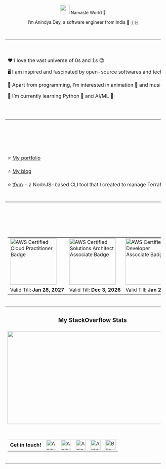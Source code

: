 <p align="center"><img src="https://raw.githubusercontent.com/MartinHeinz/MartinHeinz/master/wave.gif" width="30px"> Namaste World 🙏</p>
<p align="center">I’m Anindya Dey, a software engineer from India 🙂 🇮🇳</p>

<br />

<table>
  <tr>
    <td colspan="12" height="250px">
      <p>❤️ I love the vast universe of 0s and 1s 😍</p>
      <p>🖥️ I am inspired and fascinated by open-source softwares and technologies. And I try to contribute my bit to this brilliant initiative 💻</p>
      <p>👀 Apart from programming, I’m interested in animation 🐼 and music 🎵 and I also love to play Piano 🎹 and Guitar 🎸</p>
      <p>🌱 I’m currently learning Python 🐍 and AI/ML 🤖</p>
    </td>
  </tr>
  <tr>
    <td colspan="12"></td>
  </tr>
  <tr>
    <th colspan="12">
      <h3>My Projects</h3>
    </th>
  </tr>
  <tr>
    <td colspan="12">
      <br />
      <p>⭐ <a href="https://www.anindyadey.com" target="_blank" rel="noopener noreferrer">My portfolio</a></p>
      <p>⭐ <a href="https://blog.anindyadey.com" target="_blank" rel="noopener noreferrer">My blog</a></p>
      <p>⭐ <a href="https://www.npmjs.com/package/tfvm" target="_blank" rel="noopener noreferrer">tfvm</a> - a NodeJS-based CLI tool that I created to manage Terraform versions on my system</p>
      <br />
    </td>
  </tr>
  <tr>
    <th colspan="12">
      <h3>My Badges</h3>
    </th>
  </tr>
  <tr align="center">
    <td colspan="12" align="center">
      <br />
      <table>
        <tr>
          <td>
            <a href="https://www.credly.com/badges/ba7b2634-3a9f-4a52-9641-4f5ee71a2db0/public_url" target="_blank" rel="noopener noreferrer">
              <img src="https://github.com/anindya-dey/anindya-dey/assets/30517208/d2d02e47-1ff9-4e7e-8345-cf1f94528a0e" alt="AWS Certified Cloud Practitioner Badge" title="AWS Certified Cloud Practitioner Badge" height="150px" width="150px" />
            </a>
          </td>
          <td>
            <a href="https://www.credly.com/badges/63cc3790-ee97-42b0-a18e-f30f5d628930/public_url" target="_blank" rel="noopener noreferrer">
              <img src="https://github.com/anindya-dey/anindya-dey/assets/30517208/54991715-7ac4-4512-ac37-b771cd74089a" alt="AWS Certified Solutions Architect Associate Badge" title="AWS Certified Solutions Architect Associate Badge" height="150px" width="150px" />
            </a>
          </td>
          <td>
            <a href="https://www.credly.com/badges/1e47bb96-e195-4cb9-8780-3b10624b4245/public_url" target="_blank" rel="noopener noreferrer">
              <img src="https://github.com/anindya-dey/anindya-dey/assets/30517208/ce07bd96-501c-41d7-8434-9b489b50010d" alt="AWS Certified Developer Associate Badge" title="AWS Certified Developer Associate Badge" height="150px" width="150px" />
            </a>
          </td>
        </tr>
        <tr>
          <td>Valid Till: <b>Jan 28, 2027</b></td>
          <td>Valid Till: <b>Dec 3, 2026</b></td>
          <td>Valid Till: <b>Jan 28, 2027</b></td>
        </tr>
      </table>
      <br />
    </td>
  </tr>
  <tr>
    <th colspan="7">
      <h3>My StackOverflow Stats</h3>
    </th>
    <th colspan="5">
      <h3>My Github Stats</h3>
    </th>
  </tr>
  <tr align="center">
    <td align="center" colspan="7">
      <img height="300px" width="550px" src="https://stackoverflow-card.vercel.app/?userID=13584363&theme=solarized-light" />
    </td>
    <td colspan="5" height="250px">
      <img src="https://github-readme-stats.vercel.app/api?username=anindya-dey&show_icons=true&count_private=true&theme=radical&hide_title=true&hide_border=true" alt="Github Stats of Anindya" title="Github Stats of Anindya" width="650px" height="250px" />
    </td>
  </tr>
  <tr>
    <td colspan="12"></td>
  </tr>
  <tr>
    <td align="center" colspan="12">
      <br />
      <table>
        <tr>
          <td align="center">
            <b>Get in touch!</b>
          </td>
          <td>
            <a href="https://www.linkedin.com/in/anindyadey" target="_blank" rel="noopener noreferrer">
              <img alt="Anindya's LinkedIn Profile" src="https://user-images.githubusercontent.com/30517208/161002087-4cedacf2-082d-4035-b0cd-850a8d74d2de.svg" height="32" width="32"/>
            </a>
          </td>
          <td>
            <a href="https://www.twitter.com/anindyadey01" target="_blank" rel="noopener noreferrer">
              <img alt="Anindya's Twitter Account" src="https://user-images.githubusercontent.com/30517208/161002854-1e3d59f7-7bed-4fa6-8ceb-0bda9850512b.svg" height="32" width="32"/>
            </a>
          </td>
          <td>
            <a href="mailto:andy.ani1992@gmail.com" target="_blank" rel="noopener noreferrer">
              <img alt="Anindya's Gmail Id" src="https://user-images.githubusercontent.com/30517208/168090444-6828538a-9988-4f31-b62d-5a0887f9eeb9.svg" height="32" width="32"/>
            </a>
          </td>
          <td>
            <a href="https://www.instagram.com/andys_cli" target="_blank" rel="noopener noreferrer">
              <img alt="Anindya's Instagram Account" title="@andys_corner" src="https://user-images.githubusercontent.com/30517208/161002931-eb8ee959-a911-4ce3-afe7-cc2a039df7e8.svg" height="32" width="32"/>
            </a>
          </td>
          <td>
            <a href="https://discord.gg/YuCGvm6N" target="_blank" rel="noopener noreferrer">
              <img alt="Bits n' Bytes Discord Server" title="Bits n' Bytes Discord Server" src="https://user-images.githubusercontent.com/30517208/167137999-4d84332d-9e34-4478-8161-872d8168be0a.svg" height="32" width="32"/>
            </a>
          </td>
        </tr>
      </table>
      <br />
    </td>
  </tr>
  <!--
  <tr align="center">
    <td colspan="12" height="300px">
      <img src="http://github-readme-streak-stats.herokuapp.com?user=anindya-dey&theme=radical&hide_border=true&fire=yellow&ring=orange" alt="Anindya's Github Streak" title="Anindya's Github Streak" width="650" height="250px" />
    </td>
  </tr>
  -->
</table>

<br />
